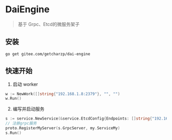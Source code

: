 # DaiEngine

> 基于 Grpc、Etcd的微服务架子

## 安装

```shell
go get gitee.com/getcharzp/dai-engine
```

## 快速开始

1. 启动 worker

```go
w := NewWork([]string{"192.168.1.8:2379"}, "", "")
w.Run()
```

2. 编写并启动服务

```go
s := service.NewService(&service.EtcdConfig{Endpoints: []string{"192.168.1.8:2379"}}, "my", "13110")
// 注册grpc服务
proto.RegisterMyServer(s.GrpcServer, my.ServiceMy)
s.Run()
```